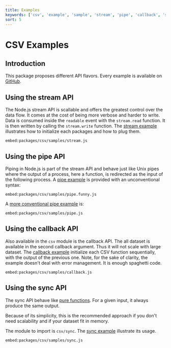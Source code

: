 ```yaml
---
title: Examples
keywords: ['csv', 'example', 'sample', 'stream', 'pipe', 'callback', 'sync', 'async']
sort: 5
---
```


# CSV Examples

## Introduction

This package proposes different API flavors. Every example is available on [GitHub](https://github.com/adaltas/node-csv/tree/master/samples).

## Using the stream API

The Node.js stream API is scallable and offers the greatest control over the data flow. It comes at the cost of being more verbose and harder to write. Data is consumed inside the `readable` event with the `stream.read` function. It is then written by calling the `stream.write` function. The [stream example](https://github.com/adaltas/node-csv/blob/master/packages/csv/samples/stream.js) illustrates how to initialize each packages and how to plug them.

`embed:packages/csv/samples/stream.js`

## Using the pipe API

Piping in Node.js is part of the stream API and behave just like Unix pipes where the output of a process, here a function, is redirected as the input of the following process. A [pipe example](https://github.com/adaltas/node-csv/blob/master/packages/csv/samples/pipe.funny.js) is provided with an unconventional syntax:

`embed:packages/csv/samples/pipe.funny.js`

A [more conventional pipe example](https://github.com/adaltas/node-csv/blob/master/packages/csv/samples/pipe.js) is:

`embed:packages/csv/samples/pipe.js`

## Using the callback API

Also available in the `csv` module is the callback API. The all dataset is available in the second callback argument. Thus it will not scale with large dataset. The [callback example](https://github.com/adaltas/node-csv/blob/master/packages/csv/samples/callback.js) initialize each CSV function sequentially, with the output of the previous one. Note, for the sake of clarity, the example doesn't deal with error management. It is enough spaghetti code.

`embed:packages/csv/samples/callback.js`

## Using the sync API

The sync API behave like [pure functions](https://en.wikipedia.org/wiki/Pure_function). For a given input, it always produce the same output.

Because of its simplicity, this is the recommended approach if you don't need scalability and if your dataset fit in memory. 

The module to import is `csv/sync`. The [sync example](https://github.com/adaltas/node-csv/blob/master/packages/csv/samples/sync.js) illustrate its usage.

```embed:packages/csv/samples/sync.js```
